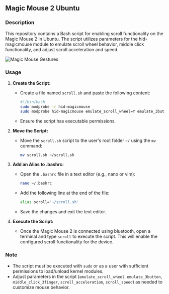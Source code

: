 ## Magic Mouse 2 Ubuntu

### Description
This repository contains a Bash script for enabling scroll functionality on the Magic Mouse 2 in Ubuntu. The script utilizes parameters for the hid-magicmouse module to emulate scroll wheel behavior, middle click functionality, and adjust scroll acceleration and speed.

<img src="https://github.com/matiasrodlo/magic-mouse-ubuntu/assets/52969662/db06c8de-5ee5-4ca0-8a79-3ad5887ac5a4" alt="Magic Mouse Gestures">

### Usage
1. **Create the Script:**
   - Create a file named `scroll.sh` and paste the following content:
     ```bash
     #!/bin/bash
     sudo modprobe -r hid-magicmouse
     sudo modprobe hid-magicmouse emulate_scroll_wheel=Y emulate_3button=Y middle_click_3finger=Y scroll_acceleration=Y scroll_speed=12
     ```
   - Ensure the script has executable permissions.

2. **Move the Script:**
   - Move the `scroll.sh` script to the user's root folder `~/` using the `mv` command:
     ```bash
     mv scroll.sh ~/scroll.sh
     ```

3. **Add an Alias to .bashrc:**
   - Open the `.bashrc` file in a text editor (e.g., nano or vim):
     ```bash
     nano ~/.bashrc
     ```
   - Add the following line at the end of the file:
     ```bash
     alias scroll='~/scroll.sh'
     ```
   - Save the changes and exit the text editor.

4. **Execute the Script:**
   - Once the Magic Mouse 2 is connected using bluetooth, open a terminal and type `scroll` to execute the script. This will enable the configured scroll functionality for the device.

### Note
- The script must be executed with `sudo` or as a user with sufficient permissions to load/unload kernel modules.
- Adjust parameters in the script (`emulate_scroll_wheel`, `emulate_3button`, `middle_click_3finger`, `scroll_acceleration`, `scroll_speed`) as needed to customize mouse behavior.
